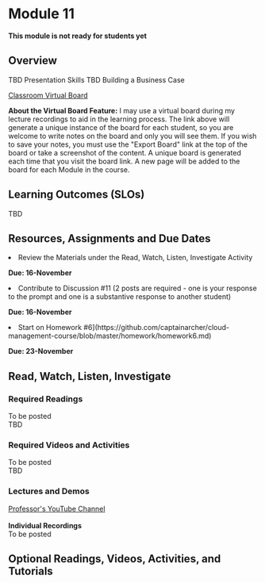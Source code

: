 # Module 11
****This module is not ready for students yet****

## Overview
TBD Presentation Skills
TBD Building a Business Case

[Classroom Virtual Board](https://www.thomasu.me/boards/cloudmgmt-fall2020)

****About the Virtual Board Feature:****
I may use a virtual board during my lecture recordings to aid in the learning process.  The link above will generate a unique instance of the board for each student, so you are welcome to write notes on the board and only you will see them.  If you wish to save your notes, you must use the "Export Board" link at the top of the board or take a screenshot of the content.  A unique board is generated each time that you visit the board link.  A new page will be added to the board for each Module in the course.<br>

## Learning Outcomes (SLOs)
TBD
## Resources, Assignments and Due Dates
<li>Review the Materials under the Read, Watch, Listen, Investigate Activity<br>

****Due: 16-November****

<li>Contribute to Discussion #11 (2 posts are required - one is your response to the prompt and one is a substantive response to another student) <br>

****Due: 16-November**** <br>

<li>Start on Homework #6](https://github.com/captainarcher/cloud-management-course/blob/master/homework/homework6.md)
<br>

****Due: 23-November**** <br>


## Read, Watch, Listen, Investigate
### Required Readings
To be posted<br>
TBD

### Required Videos and Activities
To be posted<br>
TBD
### Lectures and Demos
[Professor's YouTube Channel](https://www.youtube.com/channel/UC3vqKF4jspXh8hxFLpTfsyw?view_as=subscriber)<br><br>
****Individual Recordings****<br>
To be posted

## Optional Readings, Videos, Activities, and Tutorials
